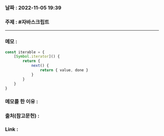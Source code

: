 ### 날짜 : 2022-11-05 19:39
### 주제 : #자바스크립트 

---- 

### 메모 : 
```javascript
const iterable = {
	[Symbol.iterator]() {
		return {
			next() {
				return { value, done }
			}
		}
	}
}

```


### 메모를 한 이유 : 


### 출처(참고문헌) : 


### Link : 
